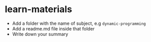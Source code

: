 # learn-materials

- Add a folder with the name of subject, e.g `dynamic-programming`
- Add a readme.md file inside that folder
- Write down your summary
